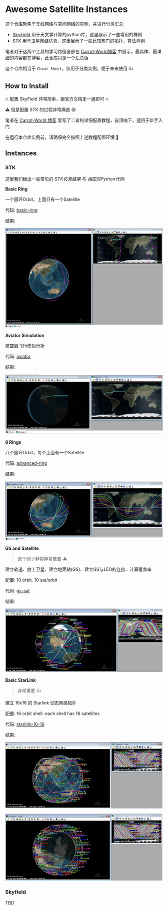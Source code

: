 # Awesome Satellite Instances

这个仓库聚焦于无线网络与空间网络的实例，并进行分类汇总

- [SkyField](https://rhodesmill.org/skyfield/) 用于天文学计算的python库，这里展示了一些常用的样例
- [STK](https://www.ansys.com/products/missions/ansys-stk) 用于卫星网络仿真，这里展示了一些比较热门的拓扑、算法样例

笔者对于这两个工具的学习路径全部在 [Carrot-World博客](https://blog.bxhu2004.com/) 中展示，最具体、最详细的内容都在博客，此仓库只是一个汇总版

这个仓库相当于 `Cheat Sheet`，仅用于分类实例，便于未来使用 👍

## How to Install

🔥 配置 SkyField 非常简单，跟官方文档走一通即可 🔥

⚠️ 但是配置 STK 的过程非常痛苦 😅

笔者在 [Carrot-World 博客](https://blog.bxhu2004.com/) 里写了二者的详细配置教程，自顶向下，适用于新手入门

在运行本仓库实例前，请确保完全按照上述教程配置环境 🌟

## Instances

### STK

这里我们给出一些常见的 *STK仿真结果* 与 *相应的Python代码*:

**Basic Ring**

一个圆环Orbit，上面只有一个Satellite

代码: [basic-ring](./stk/basic-ring.py)

结果:

![](./image/stk-basic-ring.png)

**Aviator Simulation**

航空器飞行模拟分析

代码: [aviator](./stk/aviator.py)

结果:

![alt text](./image/aviator.png)

**8 Rings**

八个圆环Orbit，每个上面有一个Satellite

代码: [advanced-ring](./stk/advanced-ring.py)

结果:

![alt text](./image/advanced-ring.png)

**GS and Satellite**

> 这个例子非常非常重要 ⚠️

建立轨道、放上卫星、建立地面站(GS)、建立GS与LEO的连接、计算覆盖率

配置: 10 orbit. 10 sat/orbit

代码: [gs-sat](./stk/gs-sat.py)

结果:

![alt text](./image/gs-sat.png)

**Basic StarLink**

> 非常重要 👍

建立 16x16 的 Starlink 动态网络拓扑

配置: 16 orbit shell. each shell has 16 satellites

代码: [starlink-16-16](./stk/starlink-16-16.py)

结果:

![alt text](./image/basic-starlink-0.png)

![alt text](./image/basic-starlink-1.png)

### Skyfield

TBD

